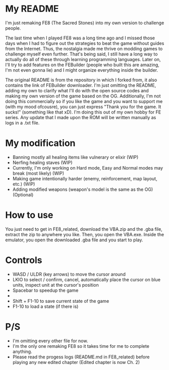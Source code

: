 My README
===
I'm just remaking FE8 (The Sacred Stones) into my own version to challenge people. 

The last time when I played FE8 was a long time ago and I missed those days when I had to figure out the strategies to beat the game without guides from the Internet. 
Thus, the nostalgia made me thrive on modding games to challenge myself even further. 
That's being said, I still have a long way to actually do all of these through learning programming languages. 
Later on, I'll try to add features on the FEBuilder (people who built this are amazing, I'm not even gonna lie) and I might organize everything inside the builder.

The original README is from the repository in which I forked from, it also contains the link of FEBuilder downloader. 
I'm just omitting the README, adding my own to clarify what I'll do with the open source codes and making my own version of the game based on the OG. 
Additionally, I'm not doing this commercially so if you like the game and you want to support me (with my mood ofcousre), you can just express "Thank you for the game. It sucks!" (something like that xD). 
I'm doing this out of my own hobby for FE series.
Any update that I made upon the ROM will be written manually as logs in a .txt file.

My modification
===
- Banning mostly all healing items like vulnerary or elixir (WIP)
- Nerfing healing staves (WIP)
- Currently, I'm only working on Hard mode, Easy and Normal modes may break (most likely) (WIP)
- Making game intentionally harder (enemy, reinforcement, map layout, etc.) (WIP)
- Adding modified weapons (weapon's model is the same as the OG) (Optional)

How to use
===
You just need to get in FE8_related, download the VBA.zip and the .gba file, extract the zip to anywhere you like. 
Then, you open the VBA.exe. Inside the emulator, you open the downloaded .gba file and you start to play.

Controls
===
- WASD / ULDR (key arrows) to move the cursor around
- LKIO to select / confirm, cancel, automatically place the cursor on blue units, inspect unit at the cursor's position
- Spacebar to speedup the game
- 
- Shift + F1-10 to save current state of the game
- F1-10 to load a state (if there is)

P/S 
===
- I'm omitting every other file for now.
- I'm the only one remaking FE8 so it takes time for me to complete anything.
- Please read the progess logs (README.md in FE8_related) before playing any new edited chapter (Edited chapter is now Ch. 2)
